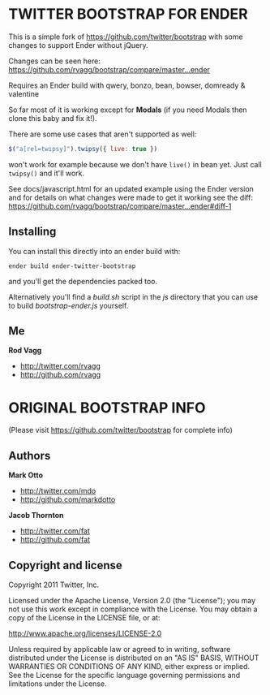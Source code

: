 TWITTER BOOTSTRAP FOR ENDER
===========================

This is a simple fork of https://github.com/twitter/bootstrap with some changes to support Ender without jQuery.

Changes can be seen here: https://github.com/rvagg/bootstrap/compare/master...ender

Requires an Ender build with qwery, bonzo, bean, bowser, domready & valentine

So far most of it is working except for **Modals** (if you need Modals then clone this baby and fix it!).

There are some use cases that aren't supported as well:

```js
$("a[rel=twipsy]").twipsy({ live: true })
```

won't work for example because we don't have `live()` in bean yet. Just call `twipsy()` and it'll work.

See docs/javascript.html for an updated example using the Ender version and for details on what changes were made
to get it working see the diff: https://github.com/rvagg/bootstrap/compare/master...ender#diff-1

Installing
----------

You can install this directly into an ender build with:

```
ender build ender-twitter-bootstrap
```

and you'll get the dependencies packed too.

Alternatively you'll find a *build.sh* script in the *js* directory that you can use to build *bootstrap-ender.js* yourself.

Me
--

**Rod Vagg**

+ http://twitter.com/rvagg
+ http://github.com/rvagg


ORIGINAL BOOTSTRAP INFO
=======================

(Please visit https://github.com/twitter/bootstrap for complete info)

Authors
-------

**Mark Otto**

+ http://twitter.com/mdo
+ http://github.com/markdotto

**Jacob Thornton**

+ http://twitter.com/fat
+ http://github.com/fat


Copyright and license
---------------------

Copyright 2011 Twitter, Inc.

Licensed under the Apache License, Version 2.0 (the "License");
you may not use this work except in compliance with the License.
You may obtain a copy of the License in the LICENSE file, or at:

   http://www.apache.org/licenses/LICENSE-2.0

Unless required by applicable law or agreed to in writing, software
distributed under the License is distributed on an "AS IS" BASIS,
WITHOUT WARRANTIES OR CONDITIONS OF ANY KIND, either express or implied.
See the License for the specific language governing permissions and
limitations under the License.
